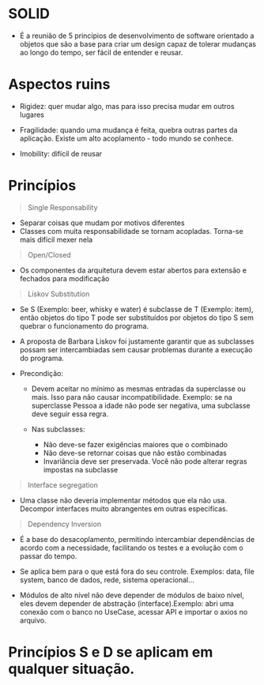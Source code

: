 # SOLID

- É a reunião de 5 princípios de desenvolvimento de software orientado a objetos que são a base para criar um design capaz de tolerar mudanças ao longo do tempo, ser fácil de entender e reusar.

# Aspectos ruins

- Rigidez: quer mudar algo, mas para isso precisa mudar em outros lugares

- Fragilidade: quando uma mudança é feita, quebra outras partes da aplicação. Existe um alto acoplamento - todo mundo se conhece.

- Imobility: difícil de reusar

# Princípios

> Single Responsability
  
  - Separar coisas que mudam por motivos diferentes
  - Classes com muita responsabilidade se tornam acopladas. Torna-se mais difícil mexer nela

> Open/Closed

  - Os componentes da arquitetura devem estar abertos para extensão e fechados para modificação

> Liskov Substitution

  - Se S (Exemplo: beer, whisky e water) é subclasse de T (Exemplo: item), então objetos do tipo T pode ser substituídos por objetos do tipo S sem quebrar o funcionamento do programa.

  - A proposta de Barbara Liskov foi justamente garantir que as subclasses possam ser intercambiadas sem causar problemas durante a execução do programa.

  - Precondição:

    - Devem aceitar no mínimo as mesmas entradas da superclasse ou mais. Isso para não causar incompatibilidade. Exemplo: se na superclasse Pessoa a idade não pode ser negativa, uma subclasse deve seguir essa regra.

    - Nas subclasses:

      - Não deve-se fazer exigências maiores que o combinado
      - Não deve-se retornar coisas que não estão combinadas
      - Invariância deve ser preservada. Você não pode alterar regras impostas na subclasse

> Interface segregation

  - Uma classe não deveria implementar métodos que ela não usa. Decompor interfaces muito abrangentes em outras especifícas.

> Dependency Inversion

- É a base do desacoplamento, permitindo intercambiar dependências de acordo com a necessidade, facilitando os testes e a evolução com o passar do tempo.

- Se aplica bem para o que está fora do seu controle. Exemplos: data, file system, banco de dados, rede, sistema operacional...

- Módulos de alto nível não deve depender de módulos de baixo nível, eles devem depender de abstração (interface).Exemplo: abri uma conexão com o banco no UseCase, acessar API e importar o axios no arquivo.

# Princípios S e D se aplicam em qualquer situação.